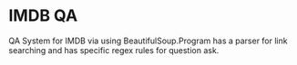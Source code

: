 # IMDB QA
 QA System for IMDB via using BeautifulSoup.Program has a parser for link searching and has specific regex rules for question ask.
